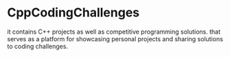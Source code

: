 # CppCodingChallenges
 it contains C++ projects as well as competitive programming solutions. that  serves as a platform for showcasing personal projects and sharing solutions to coding challenges.
